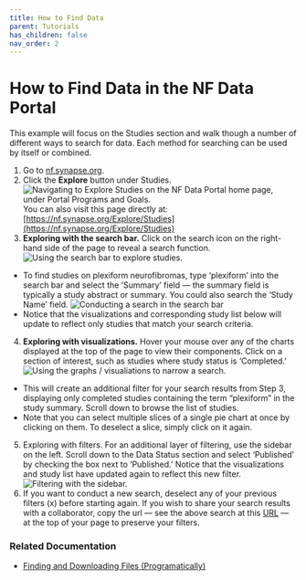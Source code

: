 ```yaml
---
title: How to Find Data
parent: Tutorials
has_children: false
nav_order: 2
---
```


# How to Find Data in the NF Data Portal

This example will focus on the Studies section and walk though a number of different ways to search for data. Each method for searching can be used by itself or combined.
1. Go to [nf.synapse.org](https://nf.synapse.org/).
2. Click the **Explore** button under Studies.
![Navigating to Explore Studies on the NF Data Portal home page, under Portal Programs and Goals.](https://nf-osi.github.io/assets/images/howtofind_portalprograms_explorestudies.png) 
You can also visit this page directly at: [https://nf.synapse.org/Explore/Studies](https://nf.synapse.org/Explore/Studies)
3. **Exploring with the search bar.** Click on the search icon on the right-hand side of the page to reveal a search function.  
![Using the search bar to explore studies.](https://nf-osi.github.io/assets/images/howtofind_explorestudies.png) 
  * To find studies on plexiform neurofibromas, type ‘plexiform’ into the search bar and select the  ‘Summary’ field — the summary field is typically a study abstract or summary. You could also search the ‘Study Name’ field.
![Conducting a search in the search bar](https://nf-osi.github.io/assets/images/howtofind_explorestudies_search.png) 
  * Notice that the visualizations and corresponding study list below will update to reflect only studies that match your search criteria.     
4. **Exploring with visualizations.** Hover your mouse over any of  the charts displayed at the top of the page to view their components. Click on a section of interest, such as studies where study status is ‘Completed.’
![Using the graphs / visualiations to narrow a search.](https://nf-osi.github.io/assets/images/howtofind_explorestudies_graphs.png) 
  * This will create an additional filter for your search results from Step 3, displaying only completed studies containing the term “plexiform” in the study summary. Scroll down to browse the list of studies.
  * Note that you can select multiple slices of a single pie chart at once by clicking on them.  To deselect a slice, simply click on it again.
5. Exploring with filters. For an additional layer of filtering, use the sidebar on the left. Scroll down to the Data Status section and select  ‘Published’ by checking the box next to ‘Published.’  Notice that the visualizations and study list have updated again to reflect this new filter. 
![Filtering with the sidebar.](https://nf-osi.github.io/assets/images/howtofind_filter_published.png) 
6. If you want to conduct a new search, deselect any of your previous filters (x) before starting again. If you wish to share your search results with a collaborator, copy the url — see the above search at this [URL](https://nf.synapse.org/Explore/Studies?QueryWrapper0=%7B%22sql%22%3A%22SELECT%20*%20FROM%20syn16787123%22%2C%22limit%22%3A25%2C%22offset%22%3A0%2C%22additionalFilters%22%3A%5B%7B%22columnName%22%3A%22summary%22%2C%22operator%22%3A%22LIKE%22%2C%22values%22%3A%5B%22%25plexiform%25%22%5D%2C%22concreteType%22%3A%22org.sagebionetworks.repo.model.table.ColumnSingleValueQueryFilter%22%7D%5D%2C%22selectedFacets%22%3A%5B%7B%22concreteType%22%3A%22org.sagebionetworks.repo.model.table.FacetColumnValuesRequest%22%2C%22columnName%22%3A%22studyStatus%22%2C%22facetValues%22%3A%5B%22Completed%22%5D%7D%2C%7B%22concreteType%22%3A%22org.sagebionetworks.repo.model.table.FacetColumnValuesRequest%22%2C%22columnName%22%3A%22dataStatus%22%2C%22facetValues%22%3A%5B%22Published%22%5D%7D%5D%7D) — at the top of your page to preserve your filters. 

### Related Documentation
* [Finding and Downloading Files (Programatically)](https://user-guides.synapse.org/articles/downloading_data.html#finding-and-downloading-files)
